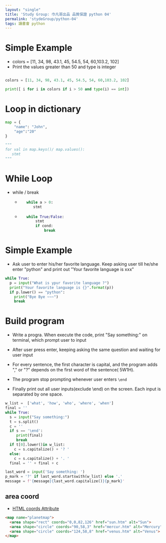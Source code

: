 ```yaml
---
layout: "single"
title: 'Study Group: 巾凡哥出品 品質保證 python 04'
permalink: 'stydeGroup/python-04'
tags: 讀書會 python
---
```


# Simple Example 

- colors = [11, 34, 98, 43.1, 45, 54.5, 54, 60,103.2, 102]
- Print the values greater than 50 and type is integer

~~~py

colors = [11, 34, 98, 43.1, 45, 54.5, 54, 60,103.2, 102]

print([ i for i in colors if i > 50 and type(i) == int])
~~~

# Loop in dictionary

~~~py
map = {
    "name": "John",
    "age":"20"
}

"""
for val in map.keys()/ map.values():
   stmt
"""
~~~

# While Loop

- while / break

   - 
     ~~~py
        while a > 0:
           stmt 
     ~~~
    
   - 
     ~~~py
        while True/False:
            stmt
            if cond:
                break
     ~~~      
    
# Simple Example

- Ask user to enter his/her favorite language. Keep asking user till he/she enter
"python" and print out "Your favorite language is xxx"

~~~py
while True:
  p = input("What is ypur favorite language ?")
  print("Your favorite language is {}".format(p))
  if p.lower() == "python":
    print("Bye Bye ~~~")
    break
~~~

# Build program

- Write a progra. When execute the code, print "Say something:" on terminal,
which prompt user to input

-  After user press enter, keeping asking the same question and waiting for user
input

-  For every sentence, the first character is capital, and the program adds "," or
"?" depends on the first word of the sentence( 5W1H).

- The program stop prompting whenever user enters `\end`

- Finally print out all user inputs(exclude \end) on the screen. Each input is
separated by one space. 


~~~py
w_list =  ['what', 'how', 'who', 'where', 'when']
final = ''
while True:
  s = input("Say something:")
  t = s.split()
  c = ''
  if s == '\end':
     print(final)
     break
  if t[0].lower()in w_list:
    c = s.capitalize() + '? '
  else:
    c = s.capitalize() + '. '
  final = '' + final + c 
~~~

~~~py
last_word = input('Say something: ')
p_mark = '?' if last_word.startswith(w_list) else '.'
message = f'{message}{last_word.capitalize()}{p_mark}'
~~~


## area coord 

- [HTML <area> coords Attribute](https://www.w3schools.com/tags/att_area_coords.asp)

~~~html
<map name="planetmap">
  <area shape="rect" coords="0,0,82,126" href="sun.htm" alt="Sun">
  <area shape="circle" coords="90,58,3" href="mercur.htm" alt="Mercury">
  <area shape="circle" coords="124,58,8" href="venus.htm" alt="Venus">
</map>
~~~